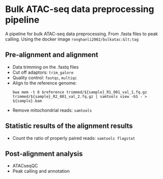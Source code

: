 # Bulk ATAC-seq data preprocessing pipeline
A pipeline for bulk ATAC-seq data preprocessing. From .fasta files to peak calling. Using the docker image `ronghanli2002/bulkatac:&lt;tag`

## Pre-alignment and alignment
- Data trimming on the .fastq files
- Cut off adaptors: `trim_galore`
- Quality control: `fastqc`, `multiqc`
- Align to the reference genome:
  ```{bash}
  bwa mem -t 8 $reference trimmed/${sample}_R1_001_val_1.fq.gz trimmed/${sample}_R2_001_val_2.fq.gz | samtools view -bS - > ${sample}.bam
  ```
- Remove mitochondrial reads: `samtools`

## Statistic results of the alignment results
- Count the ratio of properly paired reads: `samtools flagstat`
## Post-alignment analysis
- ATACseqQC
- Peak calling and annotation
